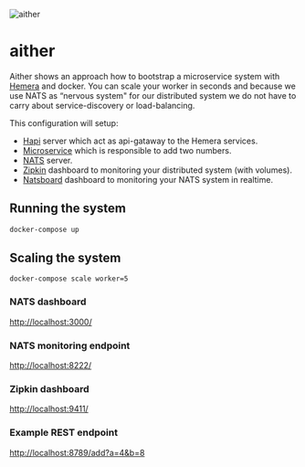 ![aither](https://github.com/hemerajs/aither/blob/master/logo.png?raw=true)

# aither

Aither shows an approach how to bootstrap a microservice system with [Hemera](https://github.com/hemerajs/hemera) and docker.
You can scale your worker in seconds and because we use NATS as “nervous system" for our distributed system we do not have to carry about service-discovery or load-balancing.

This configuration will setup:

* [Hapi](https://github.com/hapijs/hapi) server which act as api-gataway to the Hemera services.
* [Microservice](https://github.com/hemerajs/aither/blob/master/worker/index.js) which is responsible to add two numbers.
* [NATS](https://github.com/nats-io/gnatsd) server.
* [Zipkin](http://zipkin.io/) dashboard to monitoring your distributed system (with volumes).
* [Natsboard](https://github.com/devfacet/natsboard) dashboard to monitoring your NATS system in realtime.

## Running the system
```sh
docker-compose up
```

## Scaling the system
```
docker-compose scale worker=5
```

### NATS dashboard

[http://localhost:3000/](http://localhost:3000/)

### NATS monitoring endpoint

[http://localhost:8222/](http://localhost:8222/)

### Zipkin dashboard

[http://localhost:9411/](http://localhost:9411/)

### Example REST endpoint

[http://localhost:8789/add?a=4&b=8](http://localhost:8789/add?a=4&b=8)
